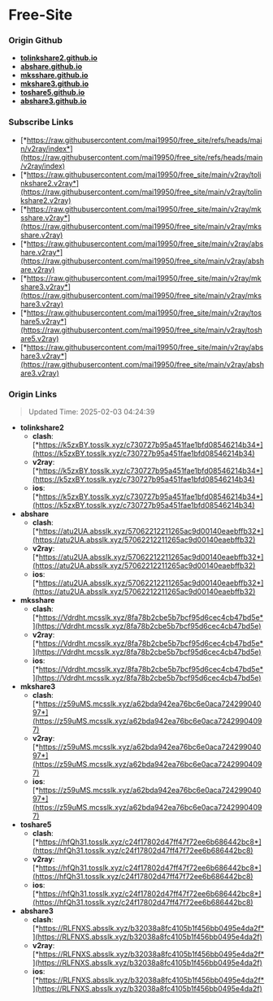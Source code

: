 # Free-Site

### Origin Github

- [**tolinkshare2.github.io**](https://github.com/tolinkshare2/tolinkshare2.github.io)
- [**abshare.github.io**](https://github.com/abshare/abshare.github.io)
- [**mksshare.github.io**](https://github.com/mksshare/mksshare.github.io)
- [**mkshare3.github.io**](https://github.com/mkshare3/mkshare3.github.io)
- [**toshare5.github.io**](https://github.com/toshare5/toshare5.github.io)
- [**abshare3.github.io**](https://github.com/abshare3/abshare3.github.io)

### Subscribe Links

- [*https://raw.githubusercontent.com/mai19950/free_site/refs/heads/main/v2ray/index*](https://raw.githubusercontent.com/mai19950/free_site/refs/heads/main/v2ray/index)
- [*https://raw.githubusercontent.com/mai19950/free_site/main/v2ray/tolinkshare2.v2ray*](https://raw.githubusercontent.com/mai19950/free_site/main/v2ray/tolinkshare2.v2ray)
- [*https://raw.githubusercontent.com/mai19950/free_site/main/v2ray/mksshare.v2ray*](https://raw.githubusercontent.com/mai19950/free_site/main/v2ray/mksshare.v2ray)
- [*https://raw.githubusercontent.com/mai19950/free_site/main/v2ray/abshare.v2ray*](https://raw.githubusercontent.com/mai19950/free_site/main/v2ray/abshare.v2ray)
- [*https://raw.githubusercontent.com/mai19950/free_site/main/v2ray/mkshare3.v2ray*](https://raw.githubusercontent.com/mai19950/free_site/main/v2ray/mkshare3.v2ray)
- [*https://raw.githubusercontent.com/mai19950/free_site/main/v2ray/toshare5.v2ray*](https://raw.githubusercontent.com/mai19950/free_site/main/v2ray/toshare5.v2ray)
- [*https://raw.githubusercontent.com/mai19950/free_site/main/v2ray/abshare3.v2ray*](https://raw.githubusercontent.com/mai19950/free_site/main/v2ray/abshare3.v2ray)

### Origin Links

> Updated Time: 2025-02-03 04:24:39

- **tolinkshare2**
  - **clash**: [*https://k5zxBY.tosslk.xyz/c730727b95a451fae1bfd08546214b34*](https://k5zxBY.tosslk.xyz/c730727b95a451fae1bfd08546214b34)
  - **v2ray**: [*https://k5zxBY.tosslk.xyz/c730727b95a451fae1bfd08546214b34*](https://k5zxBY.tosslk.xyz/c730727b95a451fae1bfd08546214b34)
  - **ios**: [*https://k5zxBY.tosslk.xyz/c730727b95a451fae1bfd08546214b34*](https://k5zxBY.tosslk.xyz/c730727b95a451fae1bfd08546214b34)
- **abshare**
  - **clash**: [*https://atu2UA.absslk.xyz/57062212211265ac9d00140eaebffb32*](https://atu2UA.absslk.xyz/57062212211265ac9d00140eaebffb32)
  - **v2ray**: [*https://atu2UA.absslk.xyz/57062212211265ac9d00140eaebffb32*](https://atu2UA.absslk.xyz/57062212211265ac9d00140eaebffb32)
  - **ios**: [*https://atu2UA.absslk.xyz/57062212211265ac9d00140eaebffb32*](https://atu2UA.absslk.xyz/57062212211265ac9d00140eaebffb32)
- **mksshare**
  - **clash**: [*https://Vdrdht.mcsslk.xyz/8fa78b2cbe5b7bcf95d6cec4cb47bd5e*](https://Vdrdht.mcsslk.xyz/8fa78b2cbe5b7bcf95d6cec4cb47bd5e)
  - **v2ray**: [*https://Vdrdht.mcsslk.xyz/8fa78b2cbe5b7bcf95d6cec4cb47bd5e*](https://Vdrdht.mcsslk.xyz/8fa78b2cbe5b7bcf95d6cec4cb47bd5e)
  - **ios**: [*https://Vdrdht.mcsslk.xyz/8fa78b2cbe5b7bcf95d6cec4cb47bd5e*](https://Vdrdht.mcsslk.xyz/8fa78b2cbe5b7bcf95d6cec4cb47bd5e)
- **mkshare3**
  - **clash**: [*https://z59uMS.mcsslk.xyz/a62bda942ea76bc6e0aca72429904097*](https://z59uMS.mcsslk.xyz/a62bda942ea76bc6e0aca72429904097)
  - **v2ray**: [*https://z59uMS.mcsslk.xyz/a62bda942ea76bc6e0aca72429904097*](https://z59uMS.mcsslk.xyz/a62bda942ea76bc6e0aca72429904097)
  - **ios**: [*https://z59uMS.mcsslk.xyz/a62bda942ea76bc6e0aca72429904097*](https://z59uMS.mcsslk.xyz/a62bda942ea76bc6e0aca72429904097)
- **toshare5**
  - **clash**: [*https://hfQh31.tosslk.xyz/c24f17802d47ff47f72ee6b686442bc8*](https://hfQh31.tosslk.xyz/c24f17802d47ff47f72ee6b686442bc8)
  - **v2ray**: [*https://hfQh31.tosslk.xyz/c24f17802d47ff47f72ee6b686442bc8*](https://hfQh31.tosslk.xyz/c24f17802d47ff47f72ee6b686442bc8)
  - **ios**: [*https://hfQh31.tosslk.xyz/c24f17802d47ff47f72ee6b686442bc8*](https://hfQh31.tosslk.xyz/c24f17802d47ff47f72ee6b686442bc8)
- **abshare3**
  - **clash**: [*https://RLFNXS.absslk.xyz/b32038a8fc4105b1f456bb0495e4da2f*](https://RLFNXS.absslk.xyz/b32038a8fc4105b1f456bb0495e4da2f)
  - **v2ray**: [*https://RLFNXS.absslk.xyz/b32038a8fc4105b1f456bb0495e4da2f*](https://RLFNXS.absslk.xyz/b32038a8fc4105b1f456bb0495e4da2f)
  - **ios**: [*https://RLFNXS.absslk.xyz/b32038a8fc4105b1f456bb0495e4da2f*](https://RLFNXS.absslk.xyz/b32038a8fc4105b1f456bb0495e4da2f)

